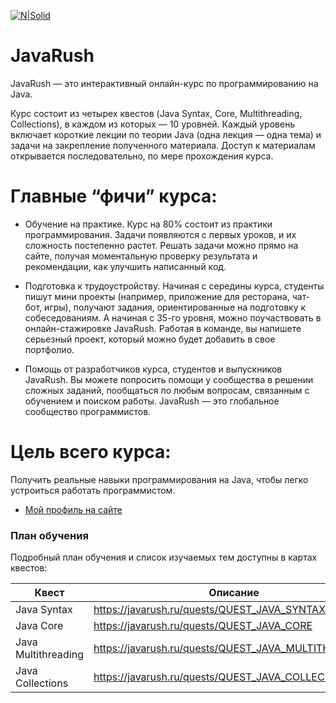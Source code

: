 
[![N|Solid](https://javarush.ru/assets/images/site/logo/logo--light.svg)](https://javarush.ru/)

# JavaRush

JavaRush — это интерактивный онлайн-курс по программированию на Java.

Курс состоит из четырех квестов (Java Syntax, Core, Multithreading, Collections), в каждом из которых — 10 уровней. Каждый уровень включает короткие лекции по теории Java (одна лекция — одна тема) и задачи на закрепление полученного материала. Доступ к материалам открывается последовательно, по мере прохождения курса.

# Главные “фичи” курса:

  - Обучение на практике. Курс на 80% состоит из практики программирования. Задачи появляются с первых уроков, и их сложность постепенно растет. Решать задачи можно прямо на сайте, получая моментальную проверку результата и рекомендации, как улучшить написанный код.
  
  - Подготовка к трудоустройству. Начиная с середины курса, студенты пишут мини проекты (например, приложение для ресторана, чат-бот, игры), получают задания, ориентированные на подготовку к собеседованиям. А начиная с 35-го уровня, можно поучаствовать в онлайн-стажировке JavaRush. Работая в команде, вы напишете серьезный проект, который можно будет добавить в свое портфолио.
  
  - Помощь от разработчиков курса, студентов и выпускников JavaRush. Вы можете попросить помощи у сообщества в решении сложных заданий, пообщаться по любым вопросам, связанным с обучением и поиском работы. JavaRush — это глобальное сообщество программистов.

# Цель всего курса:

Получить реальные навыки программирования на Java, чтобы легко устроиться работать программистом.

* [Мой профиль на сайте](https://javarush.ru/users/1920925)

### План обучения

Подробный план обучения и список изучаемых тем доступны в картах квестов:

| Квест | Описание |
| ------ | ------ |
| Java Syntax | https://javarush.ru/quests/QUEST_JAVA_SYNTAX |
| Java Core | https://javarush.ru/quests/QUEST_JAVA_CORE |
| Java Multithreading | https://javarush.ru/quests/QUEST_JAVA_MULTITHREADING |
| Java Collections | https://javarush.ru/quests/QUEST_JAVA_COLLECTIONS |
